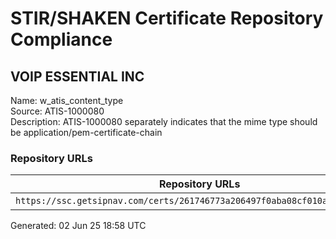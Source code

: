 # STIR/SHAKEN Certificate Repository Compliance

## VOIP ESSENTIAL INC

Name: w_atis_content_type\
Source: ATIS-1000080\
Description: ATIS-1000080 separately indicates that the mime type should be application/pem-certificate-chain
### Repository URLs

| Repository URLs | Not After |  Problems | Link |
|-----------------|-----------|-----------|------|
| `https://ssc.getsipnav.com/certs/261746773a206497f0aba08cf010ad423bffade9` | 22&#160;May&#160;23&#160;15:34&#160;UTC | true | [view](../../REPOS/7d812c2d48440a253dc3f89af6eb24cb4e72a71a/README.md) |


Generated: 02 Jun 25 18:58 UTC